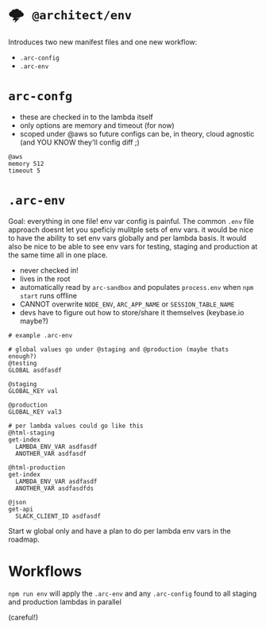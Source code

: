 # <kbd>:cloud_with_lightning: `@architect/env`</kbd>

Introduces two new manifest files and one new workflow:

- `.arc-config`
- `.arc-env`


# `arc-confg`

- these are checked in to the lambda itself
- only options are memory and timeout (for now)
- scoped under @aws so future configs can be, in theory, cloud agnostic (and YOU KNOW they'll config diff ;)

```arc
@aws
memory 512
timeout 5
```

# `.arc-env`

Goal: everything in one file! env var config is painful. The common `.env` file approach doesnt let you speficiy mulitple sets of env vars. it would be nice to have the ability to set env vars globally and per lambda basis. It would also be nice to be able to see env vars for testing, staging and production at the same time all in one place.

- never checked in!
- lives in the root
- automatically read by `arc-sandbox` and populates `process.env` when `npm start` runs offline
- CANNOT overwrite `NODE_ENV`, `ARC_APP_NAME` or `SESSION_TABLE_NAME`
- devs have to figure out how to store/share it themselves (keybase.io maybe?)

```arc
# example .arc-env

# global values go under @staging and @production (maybe thats enough?)
@testing 
GLOBAL asdfasdf

@staging
GLOBAL_KEY val

@production
GLOBAL_KEY val3

# per lambda values could go like this
@html-staging
get-index
  LAMBDA_ENV_VAR asdfasdf
  ANOTHER_VAR asdfasdf

@html-production
get-index
  LAMBDA_ENV_VAR asdfasdf
  ANOTHER_VAR asdfasdfds

@json
get-api
  SLACK_CLIENT_ID asdfasdf
```


Start w global only and have a plan to do per lambda env vars in the roadmap.

# Workflows

`npm run env` will apply the `.arc-env` and any `.arc-config` found to all staging and production lambdas in parallel 

(careful!)

